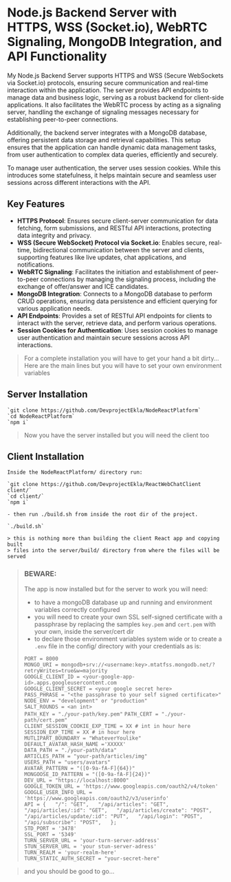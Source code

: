 # Node.js Backend Server with HTTPS, WSS (Socket.io), WebRTC Signaling, MongoDB Integration, and API Functionality

My Node.js Backend Server supports HTTPS and WSS (Secure WebSockets via Socket.io) protocols, ensuring secure communication and real-time interaction within the application. The server provides API endpoints to manage data and business logic, serving as a robust backend for client-side applications. It also facilitates the WebRTC process by acting as a signaling server, handling the exchange of signaling messages necessary for establishing peer-to-peer connections.

Additionally, the backend server integrates with a MongoDB database, offering persistent data storage and retrieval capabilities. This setup ensures that the application can handle dynamic data management tasks, from user authentication to complex data queries, efficiently and securely.

To manage user authentication, the server uses session cookies. While this introduces some statefulness, it helps maintain secure and seamless user sessions across different interactions with the API.

## Key Features
- **HTTPS Protocol**: Ensures secure client-server communication for data fetching, form submissions, and RESTful API interactions, protecting data integrity and privacy.
- **WSS (Secure WebSocket) Protocol via Socket.io**: Enables secure, real-time, bidirectional communication between the server and clients, supporting features like live updates, chat applications, and notifications.
- **WebRTC Signaling**: Facilitates the initiation and establishment of peer-to-peer connections by managing the signaling process, including the exchange of offer/answer and ICE candidates.
- **MongoDB Integration**: Connects to a MongoDB database to perform CRUD operations, ensuring data persistence and efficient querying for various application needs.
- **API Endpoints**: Provides a set of RESTful API endpoints for clients to interact with the server, retrieve data, and perform various operations.
- **Session Cookies for Authentication**: Uses session cookies to manage user authentication and maintain secure sessions across API interactions.

> For a complete installation you will have to get your hand a bit dirty...
> Here are the main lines but you will have to set your own environment variables

## Server Installation  

    `git clone https://github.com/DevprojectEkla/NodeReactPlatform`  
    `cd NodeReactPlatform`  
    `npm i`  

> Now you have the server installed but you will need the client too  

## Client Installation  
    
    Inside the NodeReactPlatform/ directory run:  
    
    `git clone https://github.com/DevprojectEkla/ReactWebChatClient client/`  
    `cd client/`  
    `npm i`  
    
    - then run ./build.sh from inside the root dir of the project.  

    `./build.sh`  

    > this is nothing more than building the client React app and copying built
    > files into the server/build/ directory from where the files will be served

> ### BEWARE:
> The app is now installed but for the server to work you will need:
>   - to have a mongoDB database up and running and environment variables correctly configured
>   - you will need to create your own SSL self-signed certificate with a passphrase by replacing the samples `key.pem` and `cert.pem` with your own, inside the server/cert dir
>   - to declare those environment variables system wide or to create a `.env` file in the config/ directory with your credentials as is:
>
>   `PORT = 8000`  
>   `MONGO_URI = mongodb+srv://<username:key>.mtatfss.mongodb.net/?retryWrites=true&w=majority`  
>   `GOOGLE_CLIENT_ID = <your-google-app-id>.apps.googleusercontent.com`  
>   `GOOGLE_CLIENT_SECRET = <your google secret here>`  
>   `PASS_PHRASE = "<the passphrase to your self signed certificate>"`  
>   `NODE_ENV = "development" or "production"`  
>   `SALT_ROUNDS = <an int>`  
>   `PATH_KEY = "./your-path/key.pem"` 
>   `PATH_CERT = "./your-path/cert.pem"`  
>   `CLIENT_SESSION_COOKIE_EXP_TIME = XX # int in hour here`  
>   `SESSION_EXP_TIME = XX # in hour here`  
>   `MUTLIPART_BOUNDARY = "WhateverYoulike"`  
>   `DEFAULT_AVATAR_HASH_NAME ='XXXXX'`  
>   `DATA_PATH = "./your-path/data"`  
>   `ARTICLES_PATH = "your-path/articles/img"`  
>   `USERS_PATH = "users/avatars"`  
>   `AVATAR_PATTERN = "([0-9a-fA-F]{64})"`  
>   `MONGOOSE_ID_PATTERN = "([0-9a-fA-F]{24})"`  
>   `DEV_URL = "https://localhost:8000"`  
>   `GOOGLE_TOKEN_URL = 'https://www.googleapis.com/oauth2/v4/token'`  
>   `GOOGLE_USER_INFO_URL = 'https://www.googleapis.com/oauth2/v3/userinfo'`  
>   `API = {  
  "/": "GET",  
  "/api/articles": "GET",  
  "/api/articles/:id": "GET",  
  "/api/articles/create": "POST",  
  "/api/articles/update/:id": "PUT",  
  "/api/login": "POST",  
  "/api/subscribe": "POST",  
};`  
>   `STD_PORT = '3478'`  
>   `SSL_PORT = '5349'`  
>   `TURN_SERVER_URL = 'your-turn-server-address'`  
>   `STUN_SERVER_URL = 'your stun-server-adress'`  
>   `TURN_REALM = 'your-realm-here'`  
>   `TURN_STATIC_AUTH_SECRET = "your-secret-here"`  

> and you should be good to go...  
